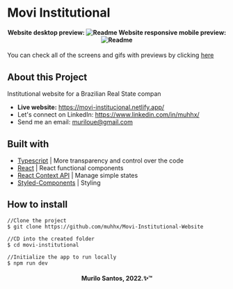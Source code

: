 <h1>Movi Institutional</h1>

<h4 align="center">
  <span>Website desktop preview:</span>
  <img alt="Readme" title="Readme" src="./github/PREVIEW_NAVIGATION.gif" />
  <span>Website responsive mobile preview:</span>
  <img alt="Readme" title="Readme" src="./github/PREVIEW_RESPONSIVE_MOBILE.gif" />
</h4>

You can check all of the screens and gifs with previews by clicking [here](https://github.com/muhhx/Movi-Institutional-Website/tree/master/github)

## About this Project
Institutional website for a Brazilian Real State compan
- **Live website:** <https://movi-institucional.netlify.app/>
- Let's connect on LinkedIn: <https://www.linkedin.com/in/muhhx/>
- Send me an email: muriloue@gmail.com

## Built with
- [Typescript](https://www.typescriptlang.org/) | More transparency and control over the code
- [React](https://reactjs.org/docs/getting-started.html) | React functional components
- [React Context API](https://reactjs.org/docs/context.html) | Manage simple states
- [Styled-Components](https://styled-components.com/) | Styling


## How to install

```
//Clone the project
$ git clone https://github.com/muhhx/Movi-Institutional-Website

//CD into the created folder
$ cd movi-institutional

//Initialize the app to run locally
$ npm run dev
```

<h4 align="center">Murilo Santos, 2022.✨™</h4>